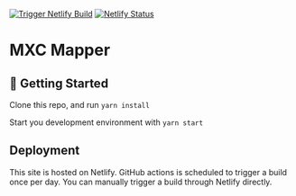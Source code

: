 [![Trigger Netlify Build](https://github.com/mxc-foundation/mxc-mapper/actions/workflows/main.yml/badge.svg)](https://github.com/mxc-foundation/mxc-mapper/actions/workflows/main.yml) [![Netlify Status](https://api.netlify.com/api/v1/badges/d85d320e-3a2b-4e15-ac8c-a5878e4b62bb/deploy-status)](https://app.netlify.com/sites/mapper-mxc-test/deploys)


# MXC Mapper

## 🚀 Getting Started

Clone this repo, and run `yarn install`

Start you development environment with `yarn start`

## Deployment
This site is hosted on Netlify. GitHub actions is scheduled to trigger a build once per day. You can manually trigger a build through Netlify directly. 
